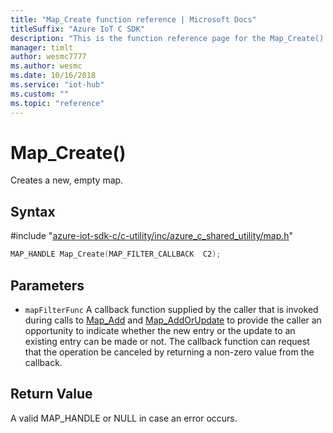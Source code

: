```yaml
---                             
title: "Map_Create function reference | Microsoft Docs" 
titleSuffix: "Azure IoT C SDK"            
description: "This is the function reference page for the Map_Create() function in the Azure IoT C SDK. This SDK is used with Azure IoT Hub and Azure IoT Hub Device Provisioning Service"            
manager: timlt                 
author: wesmc7777              
ms.author: wesmc               
ms.date: 10/16/2018                    
ms.service: "iot-hub"             
ms.custom: ""                
ms.topic: "reference"        
---                            
```


# Map_Create()

Creates a new, empty map.

## Syntax

\#include "[azure-iot-sdk-c/c-utility/inc/azure_c_shared_utility/map.h](../map-h.md)"  
```C
MAP_HANDLE Map_Create(MAP_FILTER_CALLBACK  C2);
```

## Parameters
* `mapFilterFunc` A callback function supplied by the caller that is invoked during calls to [Map_Add](../map-h/map-add.md) and [Map_AddOrUpdate](../map-h/map-addorupdate.md) to provide the caller an opportunity to indicate whether the new entry or the update to an existing entry can be made or not. The callback function can request that the operation be canceled by returning a non-zero value from the callback.

## Return Value
A valid MAP_HANDLE or NULL in case an error occurs.

